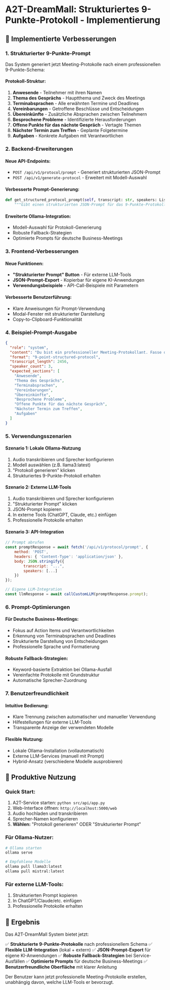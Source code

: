 # A2T-DreamMall: Strukturiertes 9-Punkte-Protokoll - Implementierung

## 🎯 Implementierte Verbesserungen

### **1. Strukturierter 9-Punkte-Prompt**

Das System generiert jetzt Meeting-Protokolle nach einem professionellen 9-Punkte-Schema:

#### **Protokoll-Struktur:**
1. **Anwesende** - Teilnehmer mit ihren Namen
2. **Thema des Gesprächs** - Hauptthema und Zweck des Meetings
3. **Terminabsprachen** - Alle erwähnten Termine und Deadlines
4. **Vereinbarungen** - Getroffene Beschlüsse und Entscheidungen
5. **Übereinkünfte** - Zusätzliche Absprachen zwischen Teilnehmern
6. **Besprochene Probleme** - Identifizierte Herausforderungen
7. **Offene Punkte für das nächste Gespräch** - Vertagte Themen
8. **Nächster Termin zum Treffen** - Geplante Folgetermine
9. **Aufgaben** - Konkrete Aufgaben mit Verantwortlichen

### **2. Backend-Erweiterungen**

#### **Neue API-Endpoints:**
- `POST /api/v1/protocol/prompt` - Generiert strukturierten JSON-Prompt
- `POST /api/v1/generate-protocol` - Erweitert mit Modell-Auswahl

#### **Verbesserte Prompt-Generierung:**
```python
def get_structured_protocol_prompt(self, transcript: str, speakers: List[Dict]) -> Dict:
    """Gibt einen strukturierten JSON-Prompt für das 9-Punkte-Protokoll zurück"""
```

#### **Erweiterte Ollama-Integration:**
- Modell-Auswahl für Protokoll-Generierung
- Robuste Fallback-Strategien
- Optimierte Prompts für deutsche Business-Meetings

### **3. Frontend-Verbesserungen**

#### **Neue Funktionen:**
- **"Strukturierter Prompt" Button** - Für externe LLM-Tools
- **JSON-Prompt-Export** - Kopierbar für eigene KI-Anwendungen
- **Verwendungsbeispiele** - API-Call-Beispiele mit Parametern

#### **Verbesserte Benutzerführung:**
- Klare Anweisungen für Prompt-Verwendung
- Modal-Fenster mit strukturierter Darstellung
- Copy-to-Clipboard-Funktionalität

### **4. Beispiel-Prompt-Ausgabe**

```json
{
  "role": "system",
  "content": "Du bist ein professioneller Meeting-Protokollant. Fasse das folgende Transkript sehr kompakt in ein strukturiertes Ergebnisprotokoll mit maximal 9 Punkten zusammen...",
  "format": "9-point-structured-protocol",
  "transcript_length": 2456,
  "speaker_count": 3,
  "expected_sections": [
    "Anwesende",
    "Thema des Gesprächs",
    "Terminabsprachen",
    "Vereinbarungen",
    "Übereinkünfte",
    "Besprochene Probleme",
    "Offene Punkte für das nächste Gespräch",
    "Nächster Termin zum Treffen",
    "Aufgaben"
  ]
}
```

### **5. Verwendungsszenarien**

#### **Szenario 1: Lokale Ollama-Nutzung**
1. Audio transkribieren und Sprecher konfigurieren
2. Modell auswählen (z.B. llama3:latest)
3. "Protokoll generieren" klicken
4. Strukturiertes 9-Punkte-Protokoll erhalten

#### **Szenario 2: Externe LLM-Tools**
1. Audio transkribieren und Sprecher konfigurieren
2. "Strukturierter Prompt" klicken
3. JSON-Prompt kopieren
4. In externe Tools (ChatGPT, Claude, etc.) einfügen
5. Professionelle Protokolle erhalten

#### **Szenario 3: API-Integration**
```javascript
// Prompt abrufen
const promptResponse = await fetch('/api/v1/protocol/prompt', {
    method: 'POST',
    headers: { 'Content-Type': 'application/json' },
    body: JSON.stringify({
        transcript: "...",
        speakers: [...]
    })
});

// Eigene LLM-Integration
const llmResponse = await callCustomLLM(promptResponse.prompt);
```

### **6. Prompt-Optimierungen**

#### **Für Deutsche Business-Meetings:**
- Fokus auf Action Items und Verantwortlichkeiten
- Erkennung von Terminabsprachen und Deadlines
- Strukturierte Darstellung von Entscheidungen
- Professionelle Sprache und Formatierung

#### **Robuste Fallback-Strategien:**
- Keyword-basierte Extraktion bei Ollama-Ausfall
- Vereinfachte Protokolle mit Grundstruktur
- Automatische Sprecher-Zuordnung

### **7. Benutzerfreundlichkeit**

#### **Intuitive Bedienung:**
- Klare Trennung zwischen automatischer und manueller Verwendung
- Hilfestellungen für externe LLM-Tools
- Transparente Anzeige der verwendeten Modelle

#### **Flexible Nutzung:**
- Lokale Ollama-Installation (vollautomatisch)
- Externe LLM-Services (manuell mit Prompt)
- Hybrid-Ansatz (verschiedene Modelle ausprobieren)

## 🚀 Produktive Nutzung

### **Quick Start:**
1. A2T-Service starten: `python src/api/app.py`
2. Web-Interface öffnen: `http://localhost:5000/web`
3. Audio hochladen und transkribieren
4. Sprecher-Namen konfigurieren
5. **Wählen:** "Protokoll generieren" ODER "Strukturierter Prompt"

### **Für Ollama-Nutzer:**
```bash
# Ollama starten
ollama serve

# Empfohlene Modelle
ollama pull llama3:latest
ollama pull mistral:latest
```

### **Für externe LLM-Tools:**
1. Strukturierten Prompt kopieren
2. In ChatGPT/Claude/etc. einfügen
3. Professionelle Protokolle erhalten

## 🎯 Ergebnis

Das A2T-DreamMall System bietet jetzt:

✅ **Strukturierte 9-Punkte-Protokolle** nach professionellem Schema
✅ **Flexible LLM-Integration** (lokal + extern)
✅ **JSON-Prompt-Export** für eigene KI-Anwendungen
✅ **Robuste Fallback-Strategien** bei Service-Ausfällen
✅ **Optimierte Prompts** für deutsche Business-Meetings
✅ **Benutzerfreundliche Oberfläche** mit klarer Anleitung

Der Benutzer kann jetzt professionelle Meeting-Protokolle erstellen, unabhängig davon, welche LLM-Tools er bevorzugt.
